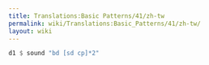 ```yaml
---
title: Translations:Basic Patterns/41/zh-tw
permalink: wiki/Translations:Basic_Patterns/41/zh-tw/
layout: wiki
---
```


``` Haskell
d1 $ sound "bd [sd cp]*2"
```
